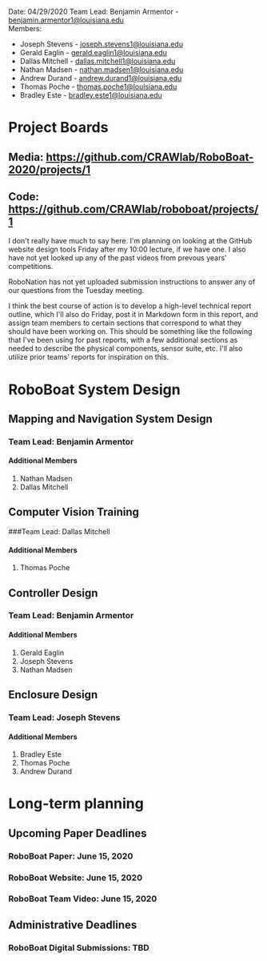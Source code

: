Date: 04/29/2020
Team Lead: Benjamin Armentor - benjamin.armentor1@louisiana.edu    
Members:
* Joseph Stevens - joseph.stevens1@louisiana.edu
* Gerald Eaglin - gerald.eaglin1@louisiana.edu
* Dallas Mitchell - dallas.mitchell1@louisiana.edu
* Nathan Madsen - nathan.madsen1@louisiana.edu
* Andrew Durand - andrew.durand1@louisiana.edu
* Thomas Poche - thomas.poche1@louisiana.edu
* Bradley Este - bradley.este1@louisiana.edu

# Project Boards
## Media: https://github.com/CRAWlab/RoboBoat-2020/projects/1
## Code: https://github.com/CRAWlab/roboboat/projects/1

I don't really have much to say here. I'm planning on looking at the GitHub website design tools Friday after my 10:00 lecture, if we have one. I also have not yet looked up any of the past videos from prevous years' competitions.

RoboNation has not yet uploaded submission instructions to answer any of our questions from the Tuesday meeting.

I think the best course of action is to develop a high-level technical report outline, which I'll also do Friday, post it in Markdown form in this report, and assign team members to certain sections that correspond to what they should have been working on. This should be something like the following that I've been using for past reports, with a few additional sections as needed to describe the physical components, sensor suite, etc. I'll also utilize prior teams' reports for inspiration on this.

# RoboBoat System Design
## Mapping and Navigation System Design
### Team Lead: Benjamin Armentor
#### Additional Members
1. Nathan Madsen
2. Dallas Mitchell

## Computer Vision Training
###Team Lead: Dallas Mitchell
#### Additional Members
1. Thomas Poche

## Controller Design
### Team Lead: Benjamin Armentor
#### Additional Members
1. Gerald Eaglin
2. Joseph Stevens
3. Nathan Madsen

## Enclosure Design
### Team Lead: Joseph Stevens
#### Additional Members
1. Bradley Este
2. Thomas Poche
3. Andrew Durand

# Long-term planning
## Upcoming Paper Deadlines
### RoboBoat Paper: June 15, 2020
### RoboBoat Website: June 15, 2020
### RoboBoat Team Video: June 15, 2020

## Administrative Deadlines
### RoboBoat Digital Submissions: TBD